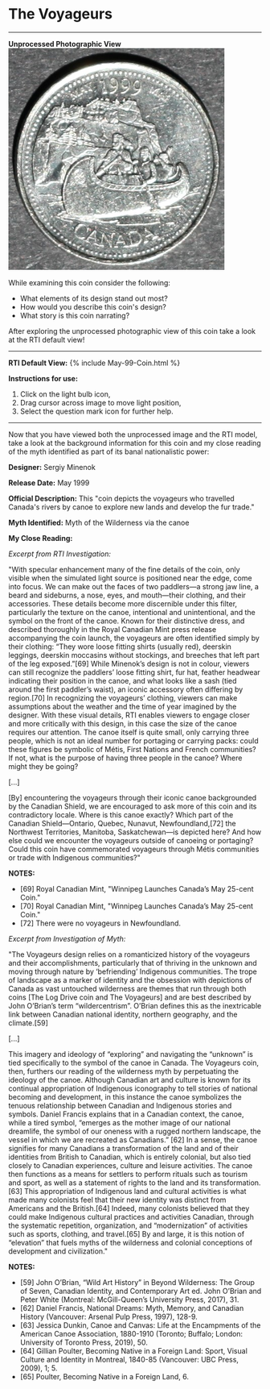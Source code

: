# The Voyageurs

*     *     *     *  
**Unprocessed Photographic View**
![Image](Unprocessed-May-1999.jpg)

While examining this coin consider the following:
- What elements of its design stand out most? 
- How would you describe this coin's design?
- What story is this coin narrating?

After exploring the unprocessed photographic view of this coin take a look at the RTI default view!

----

**RTI Default View:**
{% include May-99-Coin.html %}

**Instructions for use:**
1) Click on the light bulb icon,
2) Drag cursor across image to move light position,
3) Select the question mark icon for further help.

----

Now that you have viewed both the unprocessed image and the RTI model, take a look at the background information for this coin and my close reading of the myth identified as part of its banal nationalistic power:

**Designer:** Sergiy Minenok

**Release Date:** May 1999

**Official Description:** This "coin depicts the voyageurs who travelled Canada's rivers by canoe to explore new lands and develop the fur trade."

**Myth Identified:** Myth of the Wilderness via the canoe

**My Close Reading:** 

*Excerpt from RTI Investigation:*

"With specular enhancement many of the fine details of the coin, only visible when the simulated light source is positioned near the edge, come into focus. We can make out the faces of two paddlers—a strong jaw line, a beard and sideburns, a nose, eyes, and mouth—their clothing, and their accessories. These details become more discernible under this filter, particularly the texture on the canoe, intentional and unintentional, and the symbol on the front of the canoe. Known for their distinctive dress, and described thoroughly in the Royal Canadian Mint press release accompanying the coin launch, the voyageurs are often identified simply by their clothing: “They wore loose fitting shirts (usually red), deerskin leggings, deerskin moccasins without stockings, and breeches that left part of the leg exposed.”[69] While Minenok’s design is not in colour, viewers can still recognize the paddlers’ loose fitting shirt, fur hat, feather headwear indicating their position in the canoe, and what looks like a sash (tied around the first paddler’s waist), an iconic accessory often differing by region.[70] In recognizing the voyageurs’ clothing, viewers can make assumptions about the weather and the time of year imagined by the designer. With these visual details, RTI enables viewers to engage closer and more critically with this design, in this case the size of the canoe requires our attention. The canoe itself is quite small, only carrying three people, which is not an ideal number for portaging or carrying packs: could these figures be symbolic of Métis, First Nations and French communities? If not, what is the purpose of having three people in the canoe? Where might they be going?

[...]

[By] encountering the voyageurs through their iconic canoe backgrounded by the Canadian Shield, we are encouraged to ask more of this coin and its contradictory locale. Where is this canoe exactly? Which part of the Canadian Shield—Ontario, Quebec, Nunavut, Newfoundland,[72] the Northwest Territories, Manitoba, Saskatchewan—is depicted here? And how else could we encounter the voyageurs outside of canoeing or portaging? Could this coin have commemorated voyageurs through Métis communities or trade with Indigenous communities?"

**NOTES:**
- [69] Royal Canadian Mint, "Winnipeg Launches Canada’s May 25-cent Coin."
- [70] Royal Canadian Mint, "Winnipeg Launches Canada’s May 25-cent Coin."
- [72] There were no voyageurs in Newfoundland.

*Excerpt from Investigation of Myth:*

"The Voyageurs design relies on a romanticized history of the voyageurs and their accomplishments, particularly that of thriving in the unknown and moving through nature by ‘befriending’ Indigenous communities.  The trope of landscape as a marker of identity and the obsession with depictions of Canada as vast untouched wilderness are themes that run through both coins [The Log Drive coin and The Voyageurs] and are best described by John O’Brian’s term “wildercentrism”. O’Brian defines this as the inextricable link between Canadian national identity, northern geography, and the climate.[59]  

[...]

This imagery and ideology of “exploring” and navigating the “unknown” is tied specifically to the symbol of the canoe in Canada. The Voyageurs coin, then, furthers our reading of the wilderness myth by perpetuating the ideology of the canoe. Although Canadian art and culture is known for its continual appropriation of Indigenous iconography to tell stories of national becoming and development, in this instance the canoe symbolizes the tenuous relationship between Canadian and Indigenous stories and symbols. Daniel Francis explains that in a Canadian context, the canoe, while a tired symbol, “emerges as the mother image of our national dreamlife, the symbol of our oneness with a rugged northern landscape, the vessel in which we are recreated as Canadians.” [62] In a sense, the canoe signifies for many Canadians a transformation of the land and of their identities from British to Canadian, which is entirely colonial, but also tied closely to Canadian experiences, culture and leisure activities. The canoe then functions as a means for settlers to perform rituals such as tourism and sport, as well as a statement of rights to the land and its transformation.[63] This appropriation of Indigenous land and cultural activities is what made many colonists feel that their new identity was distinct from Americans and the British.[64] Indeed, many colonists believed that they could make Indigenous cultural practices and activities Canadian, through the systematic repetition, organization, and “modernization” of activities such as sports, clothing, and travel.[65] By and large, it is this notion of “elevation” that fuels myths of the wilderness and colonial conceptions of development and civilization."

**NOTES:**
- [59] John O’Brian, “Wild Art History” in Beyond Wilderness: The Group of Seven, Canadian Identity, and Contemporary Art ed. John O’Brian and Peter White (Montreal: McGill-Queen’s University Press, 2017), 31. 
- [62] Daniel Francis, National Dreams: Myth, Memory, and Canadian History (Vancouver: Arsenal Pulp Press, 1997), 128-9.
- [63] Jessica Dunkin, Canoe and Canvas: Life at the Encampments of the American Canoe Association, 1880-1910 (Toronto; Buffalo; London: University of Toronto Press, 2019), 50.
- [64] Gillian Poulter, Becoming Native in a Foreign Land: Sport, Visual Culture and Identity in Montreal, 1840-85 (Vancouver: UBC Press, 2009), 1; 5.
- [65] Poulter, Becoming Native in a Foreign Land, 6.





	

